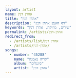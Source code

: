 ```yaml
---
layout: artist
name: אהרן דנין
title: "אהרן דנין"
description: "דף האמן אהרן דנין"
keywords: "שירים, מוזיקה, אהרן דנין"
permalink: /artists/אהרן-דנין
redirect_from:
  - /artists/list/אהרן דנין
  - /artists/אהרן-דנין/
songs:
  - number: "45288"
    name: "קריה נאמנה"
    album: "סינגלים"
    artist: "אהרן דנין"
---
```

